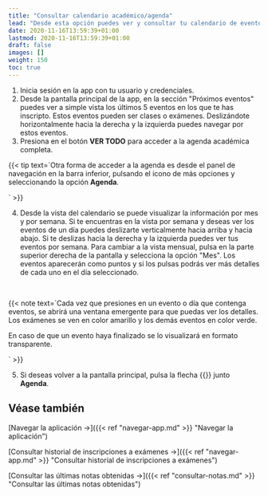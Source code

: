 ```yaml
---
title: "Consultar calendario académico/agenda"
lead: "Desde esta opción puedes ver y consultar tu calendario de eventos (clases y exámenes)."
date: 2020-11-16T13:59:39+01:00
lastmod: 2020-11-16T13:59:39+01:00
draft: false
images: []
weight: 150
toc: true
---
```


1. Inicia sesión en la app con tu usuario y credenciales.
1. Desde la pantalla principal de la app, en la sección "Próximos eventos" puedes ver a simple vista los últimos 5 eventos en los que te has inscripto. Estos eventos pueden ser clases o exámenes. Deslizándote horizontalmente hacia la derecha y la izquierda puedes navegar por estos eventos. 
1. Presiona en el botón <b>VER TODO</b> para acceder a la agenda académica completa.

{{< tip text=`Otra forma de acceder a la agenda es desde el panel de navegación en la barra inferior, pulsando el icono de más opciones y seleccionando la opción <b>Agenda</b>.
<br>

` >}}
</b>

4. Desde la vista del calendario se puede visualizar la información por mes y por semana. Si te encuentras en la vista por semana y deseas ver los eventos de un día puedes deslizarte verticalmente hacia arriba y hacia abajo. Si te deslizas hacia la derecha y la izquierda puedes ver tus eventos por semana. Para cambiar a la vista mensual, pulsa en la parte superior derecha de la pantalla y selecciona la opción "Mes". Los eventos aparecerán como puntos y si los pulsas podrás ver más detalles de cada uno en el día seleccionado. 
<br>

{{< note text=`Cada vez que presiones en un evento o día que contenga eventos, se abrirá una ventana emergente para que puedas ver los detalles. Los exámenes se ven en color amarillo y los demás eventos en color verde.
<br>

En caso de que un evento haya finalizado se lo visualizará en formato transparente.
<br>

` >}}
<br>

5. Si deseas volver a la pantalla principal, pulsa la flecha {{<inline-icon image="navigate before.png" alt="navigate before icon">}} junto **Agenda**.

## Véase también

[Navegar la aplicación →]({{< ref "navegar-app.md" >}} "Navegar la aplicación")
<br>

[Consultar historial de inscripciones a exámenes →]({{< ref "navegar-app.md" >}} "Consultar historial de inscripciones a exámenes")
<br>

[Consultar las últimas notas obtenidas →]({{< ref "consultar-notas.md" >}} "Consultar las últimas notas obtenidas")
